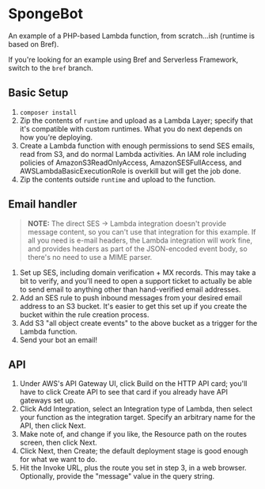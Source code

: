 SpongeBot
=========

An example of a PHP-based Lambda function, from scratch...ish (runtime is based on Bref).

If you're looking for an example using Bref and Serverless Framework, switch to the `bref`
branch.

## Basic Setup

1. `composer install`
2. Zip the contents of `runtime` and upload as a Lambda Layer; specify that it's compatible
with custom runtimes. What you do next depends on how you're deploying.
3. Create a Lambda function with enough permissions to send SES emails, read from S3, and do
normal Lambda activities. An IAM role including policies of AmazonS3ReadOnlyAccess,
AmazonSESFullAccess, and AWSLambdaBasicExecutionRole is overkill but will get the job done.
4. Zip the contents outside `runtime` and upload to the function.

## Email handler

> **NOTE:** The direct SES -> Lambda integration doesn't provide message content, so you can't
> use that integration for this example. If all you need is e-mail headers, the Lambda
> integration will work fine, and provides headers as part of the JSON-encoded event body, so
> there's no need to use a MIME parser.

1. Set up SES, including domain verification + MX records. This may take a bit to verify, and
you'll need to open a support ticket to actually be able to send email to anything other than
hand-verified email addresses.
2. Add an SES rule to push inbound messages from your desired email address to an S3 bucket.
It's easier to get this set up if you create the bucket within the rule creation process.
3. Add S3 "all object create events" to the above bucket as a trigger for the Lambda function.
4. Send your bot an email!

## API

1. Under AWS's API Gateway UI, click Build on the HTTP API card; you'll have to click Create API
to see that card if you already have API gateways set up.
2. Click Add Integration, select an Integration type of Lambda, then select your function as
the integration target. Specify an arbitrary name for the API, then click Next.
3. Make note of, and change if you like, the Resource path on the routes screen, then click Next.
4. Click Next, then Create; the default deployment stage is good enough for what we want to do.
5. Hit the Invoke URL, plus the route you set in step 3, in a web browser. Optionally, provide
the "message" value in the query string.
